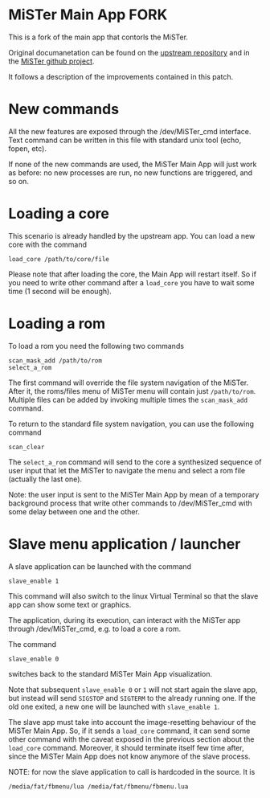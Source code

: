 
# MiSTer Main App FORK

This is a fork of the main app that contorls the MiSTer.

Original documanetation can be found on the [upstream
repository](https://github.com/MiSTer-devel/Main_MiSTer) and in the [MiSTer
github project](https://github.com/MiSTer-devel).

It follows a description of the improvements contained in this patch.

# New commands

All the new features are exposed through the /dev/MiSTer_cmd interface. Text
command can be written in this file with standard unix tool (echo, fopen, etc).

If none of the new commands are used, the MiSTer Main App will just work as
before: no new processes are run, no new functions are triggered, and so on.

# Loading a core

This scenario is already handled by the upstream app. You can load a new core
with the command

```
load_core /path/to/core/file
```

Please note that after loading the core, the Main App will restart itself. So
if you need to write other command after a `load_core` you have to wait some
time (1 second will be enough).

# Loading a rom

To load a rom you need the following two commands

```
scan_mask_add /path/to/rom
select_a_rom
```

The first command will override the file system navigation of the MiSTer. After
it, the roms/files menu of MiSTer menu will contain just `/path/to/rom`.
Multiple files can be added by invoking multiple times the `scan_mask_add`
command.

To return to the standard file system navigation, you can use the following
command

```
scan_clear
```

The `select_a_rom` command will send to the core a synthesized sequence of user
input that let the MiSTer to navigate the menu and select a rom file (actually
the last one).

Note: the user input is sent to the MiSTer Main App by mean of a temporary
background process that write other commands to /dev/MiSTer_cmd with some delay
between one and the other.

# Slave menu application / launcher

A slave application can be launched with the command

```
slave_enable 1
```

This command will also switch to the linux Virtual Terminal so that the slave
app can show some text or graphics.

The application, during its execution, can interact with
the MiSTer app through /dev/MiSTer_cmd, e.g. to load a core a rom.

The command

```
slave_enable 0
```

switches back to the standard MiSTer Main App visualization.

Note that subsequent `slave_enable 0` or `1` will not start again the slave
app, but instead will send `SIGSTOP` and `SIGTERM` to the already running one.
If the old one exited, a new one will be launched with `slave_enable 1`.

The slave app must take into account the image-resetting behaviour of the
MiSTer Main App. So, if it sends a `load_core` command, it can send some other
command with the caveat exposed in the previous section about the `load_core`
command. Moreover, it should terminate itself few time after, since the MiSTer
Main App does not know anymore of the slave process.

NOTE: for now the slave application to call is hardcoded in the source. It is

```
/media/fat/fbmenu/lua /media/fat/fbmenu/fbmenu.lua
```

